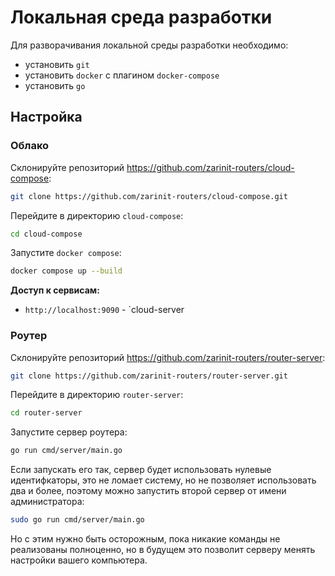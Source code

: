 # Локальная среда разработки

Для разворачивания локальной среды разработки необходимо:

- установить `git`
- установить `docker` с плагином `docker-compose`
- установить `go`

## Настройка

### Облако

Склонируйте репозиторий <https://github.com/zarinit-routers/cloud-compose>:

```bash
git clone https://github.com/zarinit-routers/cloud-compose.git
```

Перейдите в директорию `cloud-compose`:

```bash
cd cloud-compose
```

Запустите `docker compose`:

```bash
docker compose up --build
```

**Доступ к сервисам:**

- `http://localhost:9090` - `cloud-server

### Роутер

Склонируйте репозиторий <https://github.com/zarinit-routers/router-server>:

```bash
git clone https://github.com/zarinit-routers/router-server.git
```

Перейдите в директорию `router-server`:

```bash
cd router-server
```

Запустите сервер роутера:

```bash
go run cmd/server/main.go
```

Если запускать его так, сервер будет использовать нулевые идентифкаторы, это не ломает систему, но не позволяет использовать два и более, поэтому можно запустить второй сервер от имени администратора:

```bash
sudo go run cmd/server/main.go
```

Но с этим нужно быть осторожным, пока никакие команды не реализованы полноценно, но в будущем это позволит серверу менять настройки вашего компьютера.
